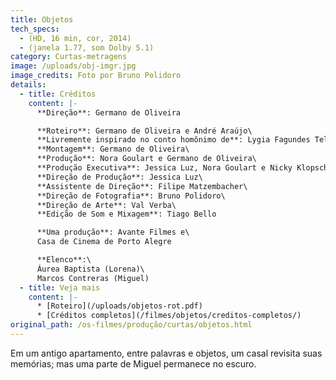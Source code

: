 ```yaml
---
title: Objetos
tech_specs:
  - (HD, 16 min, cor, 2014)
  - (janela 1.77, som Dolby 5.1)
category: Curtas-metragens
image: /uploads/obj-imgr.jpg
image_credits: Foto por Bruno Polidoro
details:
  - title: Créditos
    content: |-
      **Direção**: Germano de Oliveira

      **Roteiro**: Germano de Oliveira e André Araújo\
      **Livremente inspirado no conto homônimo de**: Lygia Fagundes Telles\
      **Montagem**: Germano de Oliveira\
      **Produção**: Nora Goulart e Germano de Oliveira\
      **Produção Executiva**: Jessica Luz, Nora Goulart e Nicky Klopsch.\
      **Direção de Produção**: Jessica Luz\
      **Assistente de Direção**: Filipe Matzembacher\
      **Direção de Fotografia**: Bruno Polidoro\
      **Direção de Arte**: Val Verba\
      **Edição de Som e Mixagem**: Tiago Bello

      **Uma produção**: Avante Filmes e\
      Casa de Cinema de Porto Alegre

      **Elenco**:\
      Áurea Baptista (Lorena)\
      Marcos Contreras (Miguel)
  - title: Veja mais
    content: |-
      * [R﻿oteiro](/uploads/objetos-rot.pdf)
      * [C﻿réditos completos](/filmes/objetos/creditos-completos/)
original_path: /os-filmes/produção/curtas/objetos.html
---
```

Em um antigo apartamento, entre palavras e objetos, um casal revisita suas memórias; mas uma parte de Miguel permanece no escuro.